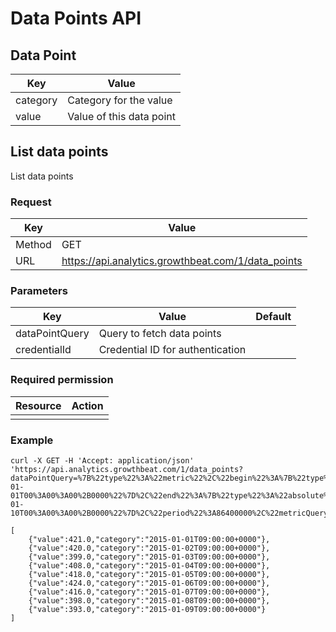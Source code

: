 # Data Points API

## Data Point

|Key|Value|
|---|---|
|category|Category for the value|
|value|Value of this data point|

## List data points

List data points

### Request

|Key|Value|
|---|---|
|Method|GET|
|URL|https://api.analytics.growthbeat.com/1/data_points|

### Parameters

|Key|Value|Default|
|---|---|---|
|dataPointQuery|Query to fetch data points||
|credentialId|Credential ID for authentication||

### Required permission

|Resource|Action|
|---|---|
|||

### Example

```
curl -X GET -H 'Accept: application/json' 'https://api.analytics.growthbeat.com/1/data_points?dataPointQuery=%7B%22type%22%3A%22metric%22%2C%22begin%22%3A%7B%22type%22%3A%22absolute%22%2C%22time%22%3A%222015-01-01T00%3A00%3A00%2B0000%22%7D%2C%22end%22%3A%7B%22type%22%3A%22absolute%22%2C%22time%22%3A%222015-01-10T00%3A00%3A00%2B0000%22%7D%2C%22period%22%3A86400000%2C%22metricQuery%22%3A%7B%22type%22%3A%22metric%22%2C%22direction%22%3A%22up%22%2C%22metricId%22%3A%22Metric%3ALBYtXQ26k6pHRZZB%3ADefault%3AActiveUser%22%7D%7D&credentialId=nMdZa0PfT1rmxHEh4MTnpfG6ncxtiTgY'
```

```
[
	{"value":421.0,"category":"2015-01-01T09:00:00+0000"},
	{"value":420.0,"category":"2015-01-02T09:00:00+0000"},
	{"value":399.0,"category":"2015-01-03T09:00:00+0000"},
	{"value":408.0,"category":"2015-01-04T09:00:00+0000"},
	{"value":418.0,"category":"2015-01-05T09:00:00+0000"},
	{"value":424.0,"category":"2015-01-06T09:00:00+0000"},
	{"value":416.0,"category":"2015-01-07T09:00:00+0000"},
	{"value":398.0,"category":"2015-01-08T09:00:00+0000"},
	{"value":393.0,"category":"2015-01-09T09:00:00+0000"}
]
```


